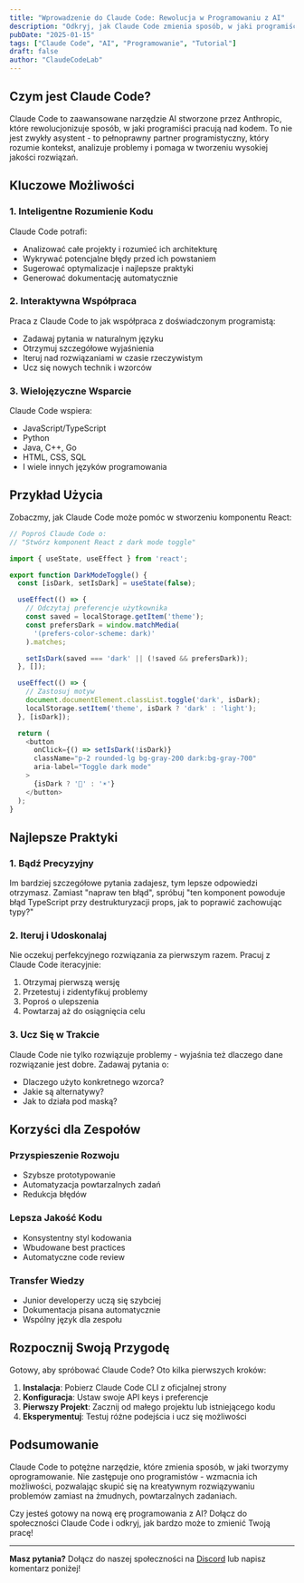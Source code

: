```yaml
---
title: "Wprowadzenie do Claude Code: Rewolucja w Programowaniu z AI"
description: "Odkryj, jak Claude Code zmienia sposób, w jaki programiści tworzą aplikacje, automatyzują zadania i rozwiązują problemy techniczne."
pubDate: "2025-01-15"
tags: ["Claude Code", "AI", "Programowanie", "Tutorial"]
draft: false
author: "ClaudeCodeLab"
---
```


## Czym jest Claude Code?

Claude Code to zaawansowane narzędzie AI stworzone przez Anthropic, które rewolucjonizuje sposób, w jaki programiści pracują nad kodem. To nie jest zwykły asystent - to pełnoprawny partner programistyczny, który rozumie kontekst, analizuje problemy i pomaga w tworzeniu wysokiej jakości rozwiązań.

## Kluczowe Możliwości

### 1. Inteligentne Rozumienie Kodu

Claude Code potrafi:
- Analizować całe projekty i rozumieć ich architekturę
- Wykrywać potencjalne błędy przed ich powstaniem
- Sugerować optymalizacje i najlepsze praktyki
- Generować dokumentację automatycznie

### 2. Interaktywna Współpraca

Praca z Claude Code to jak współpraca z doświadczonym programistą:
- Zadawaj pytania w naturalnym języku
- Otrzymuj szczegółowe wyjaśnienia
- Iteruj nad rozwiązaniami w czasie rzeczywistym
- Ucz się nowych technik i wzorców

### 3. Wielojęzyczne Wsparcie

Claude Code wspiera:
- JavaScript/TypeScript
- Python
- Java, C++, Go
- HTML, CSS, SQL
- I wiele innych języków programowania

## Przykład Użycia

Zobaczmy, jak Claude Code może pomóc w stworzeniu komponentu React:

```typescript
// Poproś Claude Code o:
// "Stwórz komponent React z dark mode toggle"

import { useState, useEffect } from 'react';

export function DarkModeToggle() {
  const [isDark, setIsDark] = useState(false);

  useEffect(() => {
    // Odczytaj preferencje użytkownika
    const saved = localStorage.getItem('theme');
    const prefersDark = window.matchMedia(
      '(prefers-color-scheme: dark)'
    ).matches;

    setIsDark(saved === 'dark' || (!saved && prefersDark));
  }, []);

  useEffect(() => {
    // Zastosuj motyw
    document.documentElement.classList.toggle('dark', isDark);
    localStorage.setItem('theme', isDark ? 'dark' : 'light');
  }, [isDark]);

  return (
    <button
      onClick={() => setIsDark(!isDark)}
      className="p-2 rounded-lg bg-gray-200 dark:bg-gray-700"
      aria-label="Toggle dark mode"
    >
      {isDark ? '🌙' : '☀️'}
    </button>
  );
}
```

## Najlepsze Praktyki

### 1. Bądź Precyzyjny

Im bardziej szczegółowe pytania zadajesz, tym lepsze odpowiedzi otrzymasz. Zamiast "napraw ten błąd", spróbuj "ten komponent powoduje błąd TypeScript przy destrukturyzacji props, jak to poprawić zachowując typy?"

### 2. Iteruj i Udoskonalaj

Nie oczekuj perfekcyjnego rozwiązania za pierwszym razem. Pracuj z Claude Code iteracyjnie:
1. Otrzymaj pierwszą wersję
2. Przetestuj i zidentyfikuj problemy
3. Poproś o ulepszenia
4. Powtarzaj aż do osiągnięcia celu

### 3. Ucz Się w Trakcie

Claude Code nie tylko rozwiązuje problemy - wyjaśnia też dlaczego dane rozwiązanie jest dobre. Zadawaj pytania o:
- Dlaczego użyto konkretnego wzorca?
- Jakie są alternatywy?
- Jak to działa pod maską?

## Korzyści dla Zespołów

### Przyspieszenie Rozwoju

- Szybsze prototypowanie
- Automatyzacja powtarzalnych zadań
- Redukcja błędów

### Lepsza Jakość Kodu

- Konsystentny styl kodowania
- Wbudowane best practices
- Automatyczne code review

### Transfer Wiedzy

- Junior developerzy uczą się szybciej
- Dokumentacja pisana automatycznie
- Wspólny język dla zespołu

## Rozpocznij Swoją Przygodę

Gotowy, aby spróbować Claude Code? Oto kilka pierwszych kroków:

1. **Instalacja**: Pobierz Claude Code CLI z oficjalnej strony
2. **Konfiguracja**: Ustaw swoje API keys i preferencje
3. **Pierwszy Projekt**: Zacznij od małego projektu lub istniejącego kodu
4. **Eksperymentuj**: Testuj różne podejścia i ucz się możliwości

## Podsumowanie

Claude Code to potężne narzędzie, które zmienia sposób, w jaki tworzymy oprogramowanie. Nie zastępuje ono programistów - wzmacnia ich możliwości, pozwalając skupić się na kreatywnym rozwiązywaniu problemów zamiast na żmudnych, powtarzalnych zadaniach.

Czy jesteś gotowy na nową erę programowania z AI? Dołącz do społeczności Claude Code i odkryj, jak bardzo może to zmienić Twoją pracę!

---

**Masz pytania?** Dołącz do naszej społeczności na [Discord](#) lub napisz komentarz poniżej!
